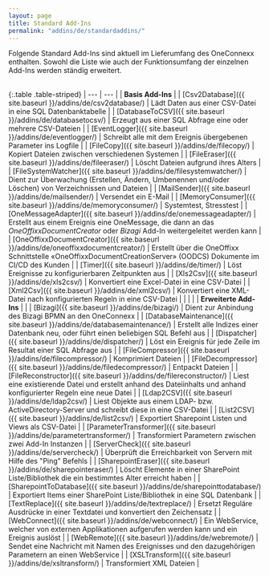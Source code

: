 ```yaml
---
layout: page
title: Standard Add-Ins
permalink: "addins/de/standardaddins/"
---
```

  
Folgende Standard Add-Ins sind aktuell im Lieferumfang des OneConnexx enthalten. Sowohl die Liste wie auch der Funktionsumfang der einzelnen Add-Ins werden ständig erweitert.<br /><br />

{:.table .table-striped}
| --- | --- |
| __Basis Add-Ins__ |
| [Csv2Database]({{ site.baseurl }}/addins/de/csv2database/) | Lädt Daten aus einer CSV-Datei in eine SQL Datenbanktabelle |
| [DatabaseToCSV]({{ site.baseurl }}/addins/de/databasetocsv/) | Erzeugt aus einer SQL Abfrage eine oder mehrere CSV-Dateien |
| [EventLogger]({{ site.baseurl }}/addins/de/eventlogger/) | Schreibt alle mit dem Ereignis übergebenen Parameter ins Logfile |
| [FileCopy]({{ site.baseurl }}/addins/de/filecopy/) | Kopiert Dateien zwischen verschiedenen Systemen |
| [FileEraser]({{ site.baseurl }}/addins/de/fileeraser/) | Löscht Dateien aufgrund ihres Alters |
| [FileSystemWatcher]({{ site.baseurl }}/addins/de/filesystemwatcher/) | Dient zur Überwachung (Erstellen, Ändern, Umbenennen und/oder Löschen) von Verzeichnissen und Dateien |
| [MailSender]({{ site.baseurl }}/addins/de/mailsender/) | Versendet ein E-Mail |
| [MemoryConsumer]({{ site.baseurl }}/addins/de/memoryconsumer/) | Systemtest, Stresstest |
| [OneMessageAdapter]({{ site.baseurl }}/addins/de/onemessageadapter/) | Erstellt aus einem Ereignis eine OneMessage, die dann an das _OneOffixxDocumentCreator_ oder _Bizagi_ Add-In weitergeleitet werden kann |
| [OneOffixxDocumentCreator]({{ site.baseurl }}/addins/de/oneoffixxdocumentcreator/) | Erstellt über die OneOffixx Schnittstelle «OneOffixxDocumentCreationServer» (OODCS) Dokumente im CI/CD des Kunden |
| [Timer]({{ site.baseurl }}/addins/de/timer/) | Löst Ereignisse zu konfigurierbaren Zeitpunkten aus |
| [Xls2Csv]({{ site.baseurl }}/addins/de/xls2csv/) | Konvertiert eine Excel-Datei in eine CSV-Datei |
| [Xml2Csv]({{ site.baseurl }}/addins/de/xml2csv/) | Konvertiert eine XML-Datei nach konfigurierten Regeln in eine CSV-Datei |
| | |
| __Erweiterte Add-Ins__ | |
| [Bizagi]({{ site.baseurl }}/addins/de/bizagi/) | Dient zur Anbindung des Bizagi BPMN an den OneConnexx |
| [DatabaseMaintenance]({{ site.baseurl }}/addins/de/databasemaintenance/) | Erstellt alle Indizes einer Datenbank neu, oder führt einen beliebigen SQL Befehl aus |
| [Dispatcher]({{ site.baseurl }}/addins/de/dispatcher/) | Löst ein Ereignis für jede Zeile im Resultat einer SQL Abfrage aus |
| [FileCompressor]({{ site.baseurl }}/addins/de/filecompressor/) | Komprimiert Dateien |
| [FileDecompressor]({{ site.baseurl }}/addins/de/filedecompressor/) | Entpackt Dateien |
| [FileReconstructor]({{ site.baseurl }}/addins/de/filereconstructor/) | Liest eine existierende Datei und erstellt anhand des Dateiinhalts und anhand konfigurierter Regeln eine neue Datei |
| [Ldap2CSV]({{ site.baseurl }}/addins/de/ldap2csv/) | Liest Objekte aus einem LDAP- bzw. ActiveDirectory-Server und schreibt diese in eine CSV-Datei |
| [List2CSV]({{ site.baseurl }}/addins/de/list2csv/) | Exportiert Sharepoint Listen und Views als CSV-Datei |
| [ParameterTransformer]({{ site.baseurl }}/addins/de/parametertransformer/) | Transformiert Parametern zwischen zwei Add-In Instanzen |
| [ServerCheck]({{ site.baseurl }}/addins/de/servercheck/) | Überprüft die Erreichbarkeit von Servern mit Hilfe des "Ping" Befehls |
| [SharepointEraser]({{ site.baseurl }}/addins/de/sharepointeraser/) | Löscht Elemente in einer SharePoint Liste/Bibliothek die ein bestimmtes Alter erreicht haben |
| [SharepointToDatabase]({{ site.baseurl }}/addins/de/sharepointtodatabase/) | Exportiert Items einer SharePoint Liste/Bibliothek in eine SQL Datenbank |
| [TextReplace]({{ site.baseurl }}/addins/de/textreplace/) | Ersetzt Reguläre Ausdrücke in einer Textdatei und konvertiert den Zeichensatz |
| [WebConnect]({{ site.baseurl }}/addins/de/webconnect/) | Ein WebService, welcher von externen Applikationen aufgerufen werden kann und ein Ereignis auslöst |
| [WebRemote]({{ site.baseurl }}/addins/de/webremote/) | Sendet eine Nachricht mit Namen des Ereignisses und den dazugehörigen Parametern an einen WebService |
| [XSLTransform]({{ site.baseurl }}/addins/de/xsltransform/) | Transformiert XML Dateien |

